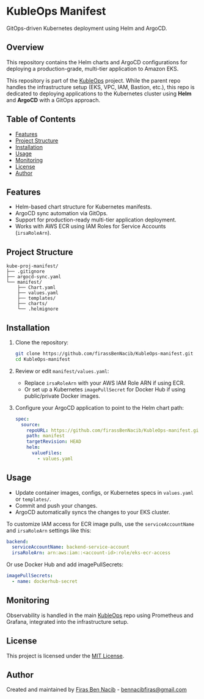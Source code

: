 # KubleOps Manifest

GitOps-driven Kubernetes deployment using Helm and ArgoCD.

## Overview

This repository contains the Helm charts and ArgoCD configurations for deploying a production-grade, multi-tier application to Amazon EKS.

This repository is part of the [KubleOps](https://github.com/firassBenNacib/KubleOps.git) project. While the parent repo handles the infrastructure setup (EKS, VPC, IAM, Bastion, etc.), this repo is dedicated to deploying applications to the Kubernetes cluster using **Helm** and **ArgoCD** with a GitOps approach.

## Table of Contents

- [Features](#features)
- [Project Structure](#project-structure)
- [Installation](#installation)
- [Usage](#usage)
- [Monitoring](#monitoring)
- [License](#license)
- [Author](#author)

## Features

- Helm-based chart structure for Kubernetes manifests.
- ArgoCD sync automation via GitOps.
- Support for production-ready multi-tier application deployment.
- Works with AWS ECR using IAM Roles for Service Accounts (`irsaRoleArn`).

## Project Structure

```plaintext
kube-proj-manifest/
├── .gitignore
├── argocd-sync.yaml         
└── manifest/
    ├── Chart.yaml           
    ├── values.yaml           
    ├── templates/           
    ├── charts/              
    └── .helmignore
````

## Installation

1. Clone the repository:

   ```bash
   git clone https://github.com/firassBenNacib/KubleOps-manifest.git
   cd KubleOps-manifest
   ```

2. Review or edit `manifest/values.yaml`:

   * Replace `irsaRoleArn` with your AWS IAM Role ARN if using ECR.
   * Or set up a Kubernetes `imagePullSecret` for Docker Hub if using public/private Docker images.

3. Configure your ArgoCD application to point to the Helm chart path:

   ```yaml
   spec:
     source:
       repoURL: https://github.com/firassBenNacib/KubleOps-manifest.git
       path: manifest
       targetRevision: HEAD
       helm:
         valueFiles:
           - values.yaml
   ```

## Usage

* Update container images, configs, or Kubernetes specs in `values.yaml` or `templates/`.
* Commit and push your changes.
* ArgoCD automatically syncs the changes to your EKS cluster.

To customize IAM access for ECR image pulls, use the `serviceAccountName` and `irsaRoleArn` settings like this:

```yaml
backend:
  serviceAccountName: backend-service-account
  irsaRoleArn: arn:aws:iam::<account-id>:role/eks-ecr-access
```

Or use Docker Hub and add imagePullSecrets:

```yaml
imagePullSecrets:
  - name: dockerhub-secret
```

## Monitoring

Observability is handled in the main [KubleOps](https://github.com/firassBenNacib/KubleOps) repo using Prometheus and Grafana, integrated into the infrastructure setup.

## License

This project is licensed under the [MIT License](./LICENSE).

## Author

Created and maintained by [Firas Ben Nacib](https://github.com/firassBenNacib) - [bennacibfiras@gmail.com](mailto:bennacibfiras@gmail.com)

